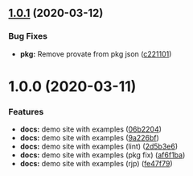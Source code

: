 ## [1.0.1](https://github.com/lamabiker/ng-i18n-date-interval/compare/v1.0.0...v1.0.1) (2020-03-12)


### Bug Fixes

* **pkg:** Remove provate from pkg json ([c221101](https://github.com/lamabiker/ng-i18n-date-interval/commit/c221101a5963924f50f1227f0dc4672df292c514))

# 1.0.0 (2020-03-11)


### Features

* **docs:** demo site with examples ([06b2204](https://github.com/lamabiker/ng-i18n-date-interval/commit/06b220414d966d6d1f796adeddb6d0fbb8c0b122))
* **docs:** demo site with examples ([9a226bf](https://github.com/lamabiker/ng-i18n-date-interval/commit/9a226bfa665d447428596648ba708d97951cc5c2))
* **docs:** demo site with examples (lint) ([2d5b3e6](https://github.com/lamabiker/ng-i18n-date-interval/commit/2d5b3e6421e3712d28ba5fa34bea63587aea0d92))
* **docs:** demo site with examples (pkg fix) ([af6f1ba](https://github.com/lamabiker/ng-i18n-date-interval/commit/af6f1ba7d9c43e565ffe5d4c2e4c977d31585b1c))
* **docs:** demo site with examples (rjp) ([fe47f79](https://github.com/lamabiker/ng-i18n-date-interval/commit/fe47f79edf5feb896d27c020474d298767df68d5))
